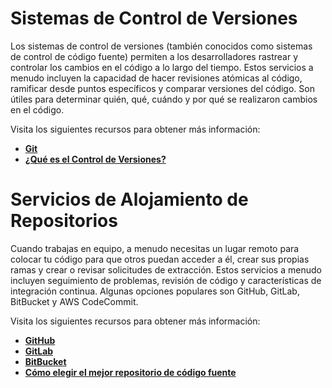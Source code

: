 # **Sistemas de Control de Versiones**

Los sistemas de control de versiones (también conocidos como sistemas de control de código fuente) permiten a los desarrolladores rastrear y controlar los cambios en el código a lo largo del tiempo. Estos servicios a menudo incluyen la capacidad de hacer revisiones atómicas al código, ramificar desde puntos específicos y comparar versiones del código. Son útiles para determinar quién, qué, cuándo y por qué se realizaron cambios en el código.

Visita los siguientes recursos para obtener más información:

- **[Git](https://git-scm.com/)**
- **[¿Qué es el Control de Versiones?](https://www.atlassian.com/git/tutorials/what-is-version-control)**

# **Servicios de Alojamiento de Repositorios**

Cuando trabajas en equipo, a menudo necesitas un lugar remoto para colocar tu código para que otros puedan acceder a él, crear sus propias ramas y crear o revisar solicitudes de extracción. Estos servicios a menudo incluyen seguimiento de problemas, revisión de código y características de integración continua. Algunas opciones populares son GitHub, GitLab, BitBucket y AWS CodeCommit.

Visita los siguientes recursos para obtener más información:

- **[GitHub](https://github.com/features/)**
- **[GitLab](https://about.gitlab.com/)**
- **[BitBucket](https://bitbucket.org/product/guides/getting-started/overview)**
- **[Cómo elegir el mejor repositorio de código fuente](https://bitbucket.org/product/code-repository)**
